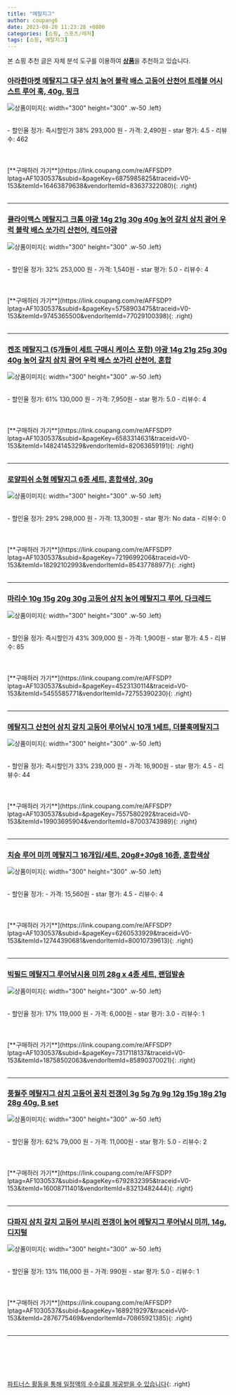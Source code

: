 ```yaml
---
title: "메탈지그"
author: coupang6
date: 2023-08-20 11:23:28 +0800
categories: [쇼핑, 스포츠/레저]
tags: [쇼핑, 메탈지그]
---
```


본 쇼핑 추천 글은 자체 분석 도구를 이용하여 [**상품**](https://link.coupang.com/a/bao1ui)을 추천하고 있습니다.

### [아라한마켓 메탈지그 대구 삼치 농어 볼락 배스 고등어 산천어 트레블 어시스트 루어 훅, 40g, 핑크](https://link.coupang.com/re/AFFSDP?lptag=AF1030537&subid=&pageKey=6875985825&traceid=V0-153&itemId=16463879638&vendorItemId=83637322080)

![상품이미지](https://thumbnail7.coupangcdn.com/thumbnails/remote/230x230ex/image/vendor_inventory/fa86/659687892369c6f41372c5d3a2fa2985ab225be0684e074845488e3d5e73.jpg){: width="300" height="300" .w-50 .left}


<br>
- 할인율 정가: 즉시할인가 38%  293,000   원
- 가격: 2,490원
- star 평가: 4.5
- 리뷰수: 462
<br>
<br>
<br>
<br>
[**구매하러 가기**](https://link.coupang.com/re/AFFSDP?lptag=AF1030537&subid=&pageKey=6875985825&traceid=V0-153&itemId=16463879638&vendorItemId=83637322080){: .right}
<br>
<br>

---

### [클라이맥스 메탈지그 크롬 야광 14g 21g 30g 40g 농어 갈치 삼치 광어 우럭 볼락 배스 쏘가리 산천어, 레드야광](https://link.coupang.com/re/AFFSDP?lptag=AF1030537&subid=&pageKey=5758903475&traceid=V0-153&itemId=9745365500&vendorItemId=77029100398)

![상품이미지](https://thumbnail9.coupangcdn.com/thumbnails/remote/230x230ex/image/vendor_inventory/20ca/337109ea7f3ae57b860e35dfbbdbc143866d7ad6340250f6ae95caa9ff63.jpg){: width="300" height="300" .w-50 .left}


<br>
- 할인율 정가: 32%  253,000   원
- 가격: 1,540원
- star 평가: 5.0
- 리뷰수: 4
<br>
<br>
<br>
<br>
[**구매하러 가기**](https://link.coupang.com/re/AFFSDP?lptag=AF1030537&subid=&pageKey=5758903475&traceid=V0-153&itemId=9745365500&vendorItemId=77029100398){: .right}
<br>
<br>

---

### [켄조 메탈지그 (5개들이 세트 구매시 케이스 포함) 야광 14g 21g 25g 30g 40g 농어 갈치 삼치 광어 우럭 배스 쏘가리 산천어, 혼합](https://link.coupang.com/re/AFFSDP?lptag=AF1030537&subid=&pageKey=6583314631&traceid=V0-153&itemId=14824145329&vendorItemId=82063659191)

![상품이미지](https://thumbnail10.coupangcdn.com/thumbnails/remote/230x230ex/image/vendor_inventory/e826/6d254e8009f18d2cbedcbe01af8a4e11e3832e7237b98ac43e64af99177d.jpg){: width="300" height="300" .w-50 .left}


<br>
- 할인율 정가: 61%  130,000   원
- 가격: 7,950원
- star 평가: 5.0
- 리뷰수: 4
<br>
<br>
<br>
<br>
[**구매하러 가기**](https://link.coupang.com/re/AFFSDP?lptag=AF1030537&subid=&pageKey=6583314631&traceid=V0-153&itemId=14824145329&vendorItemId=82063659191){: .right}
<br>
<br>

---

### [로얄피쉬 소형 메탈지그 6종 세트, 혼합색상, 30g](https://link.coupang.com/re/AFFSDP?lptag=AF1030537&subid=&pageKey=7219699206&traceid=V0-153&itemId=18292102993&vendorItemId=85437788977)

![상품이미지](https://thumbnail10.coupangcdn.com/thumbnails/remote/230x230ex/image/rs_quotation_api/qs429gw2/17649cf8241544bfb11522247c50f5b8.jpg){: width="300" height="300" .w-50 .left}


<br>
- 할인율 정가: 29%  298,000   원
- 가격: 13,300원
- star 평가: No data
- 리뷰수: 0
<br>
<br>
<br>
<br>
[**구매하러 가기**](https://link.coupang.com/re/AFFSDP?lptag=AF1030537&subid=&pageKey=7219699206&traceid=V0-153&itemId=18292102993&vendorItemId=85437788977){: .right}
<br>
<br>

---

### [마리수 10g 15g 20g 30g 고등어 삼치 농어 메탈지그 루어, 다크레드](https://link.coupang.com/re/AFFSDP?lptag=AF1030537&subid=&pageKey=4523130114&traceid=V0-153&itemId=5455585771&vendorItemId=72755390230)

![상품이미지](https://thumbnail7.coupangcdn.com/thumbnails/remote/230x230ex/image/vendor_inventory/39ac/cf6728a5af04ddf01826c0a82fcbdb36a03a7dcc491f16904cb2cb306520.jpg){: width="300" height="300" .w-50 .left}


<br>
- 할인율 정가: 즉시할인가 43%  309,000   원
- 가격: 1,900원
- star 평가: 4.5
- 리뷰수: 85
<br>
<br>
<br>
<br>
[**구매하러 가기**](https://link.coupang.com/re/AFFSDP?lptag=AF1030537&subid=&pageKey=4523130114&traceid=V0-153&itemId=5455585771&vendorItemId=72755390230){: .right}
<br>
<br>

---

### [메탈지그 산천어 삼치 갈치 고등어 루어낚시 10개 1세트, 더블훅메탈지그](https://link.coupang.com/re/AFFSDP?lptag=AF1030537&subid=&pageKey=7557580292&traceid=V0-153&itemId=19903695904&vendorItemId=87003743989)

![상품이미지](https://thumbnail10.coupangcdn.com/thumbnails/remote/230x230ex/image/vendor_inventory/a17f/5484e14ff1297bb6039dd1e47ad64a340a8519e4dbc0457e2850f8c3c5ad.jpg){: width="300" height="300" .w-50 .left}


<br>
- 할인율 정가: 즉시할인가 33%  239,000   원
- 가격: 16,900원
- star 평가: 4.5
- 리뷰수: 44
<br>
<br>
<br>
<br>
[**구매하러 가기**](https://link.coupang.com/re/AFFSDP?lptag=AF1030537&subid=&pageKey=7557580292&traceid=V0-153&itemId=19903695904&vendorItemId=87003743989){: .right}
<br>
<br>

---

### [치승 루어 미끼 메탈지그 16개입/세트, 20g*8+30g*8 16종, 혼합색상](https://link.coupang.com/re/AFFSDP?lptag=AF1030537&subid=&pageKey=6260533929&traceid=V0-153&itemId=12744390681&vendorItemId=80010739613)

![상품이미지](https://thumbnail7.coupangcdn.com/thumbnails/remote/230x230ex/image/vendor_inventory/015e/c2a5421049fb0bd8e59e73591b3f914577242f3d152645efb940ce508ad8.jpg){: width="300" height="300" .w-50 .left}


<br>
- 할인율 정가: 
- 가격: 15,560원
- star 평가: 4.5
- 리뷰수: 4
<br>
<br>
<br>
<br>
[**구매하러 가기**](https://link.coupang.com/re/AFFSDP?lptag=AF1030537&subid=&pageKey=6260533929&traceid=V0-153&itemId=12744390681&vendorItemId=80010739613){: .right}
<br>
<br>

---

### [빅필드 메탈지그 루어낚시용 미끼 28g x 4종 세트, 랜덤발송](https://link.coupang.com/re/AFFSDP?lptag=AF1030537&subid=&pageKey=7317118137&traceid=V0-153&itemId=18758502063&vendorItemId=85890370021)

![상품이미지](https://thumbnail8.coupangcdn.com/thumbnails/remote/230x230ex/image/rs_quotation_api/bso9zx1v/88ba0fae21bd496aa968b0ea3f0bf9a1.jpg){: width="300" height="300" .w-50 .left}


<br>
- 할인율 정가: 17%  119,000   원
- 가격: 6,000원
- star 평가: 3.0
- 리뷰수: 1
<br>
<br>
<br>
<br>
[**구매하러 가기**](https://link.coupang.com/re/AFFSDP?lptag=AF1030537&subid=&pageKey=7317118137&traceid=V0-153&itemId=18758502063&vendorItemId=85890370021){: .right}
<br>
<br>

---

### [풍월주 메탈지그 삼치 고등어 꽁치 전갱이 3g 5g 7g 9g 12g 15g 18g 21g 28g 40g, B set](https://link.coupang.com/re/AFFSDP?lptag=AF1030537&subid=&pageKey=6792832395&traceid=V0-153&itemId=16008711401&vendorItemId=83213482444)

![상품이미지](https://thumbnail6.coupangcdn.com/thumbnails/remote/230x230ex/image/vendor_inventory/4108/2270ec061bf78fb05d3ae97abdf4ff1d4efca945369b42e60c03eb231e40.png){: width="300" height="300" .w-50 .left}


<br>
- 할인율 정가: 62%  79,000   원
- 가격: 11,000원
- star 평가: 5.0
- 리뷰수: 2
<br>
<br>
<br>
<br>
[**구매하러 가기**](https://link.coupang.com/re/AFFSDP?lptag=AF1030537&subid=&pageKey=6792832395&traceid=V0-153&itemId=16008711401&vendorItemId=83213482444){: .right}
<br>
<br>

---

### [다파지 삼치 갈치 고등어 부시리 전갱이 농어 메탈지그 루어낚시 미끼, 14g, 디지털](https://link.coupang.com/re/AFFSDP?lptag=AF1030537&subid=&pageKey=1689219297&traceid=V0-153&itemId=2876775469&vendorItemId=70865921385)

![상품이미지](https://thumbnail9.coupangcdn.com/thumbnails/remote/230x230ex/image/vendor_inventory/329f/660508a927795b2b9adc9362e2eb85d7827c3113292c356aa6a7438cefae.jpg){: width="300" height="300" .w-50 .left}


<br>
- 할인율 정가: 13%  116,000   원
- 가격: 990원
- star 평가: 5.0
- 리뷰수: 1
<br>
<br>
<br>
<br>
[**구매하러 가기**](https://link.coupang.com/re/AFFSDP?lptag=AF1030537&subid=&pageKey=1689219297&traceid=V0-153&itemId=2876775469&vendorItemId=70865921385){: .right}
<br>
<br>

---
<br><br><br><br><br> [파트너스 활동을 통해 일정액의 수수료를 제공받을 수 있습니다](https://link.coupang.com/a/bao1ui){: .right}